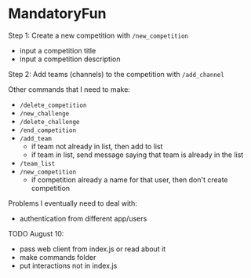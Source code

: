 # MandatoryFun

Step 1: Create a new competition with `/new_competition` 
- input a competition title
- input a competition description

Step 2: Add teams (channels) to the competition with `/add_channel` 
    

Other commands that I need to make:
- `/delete_competition`
- `/new_challenge`
- `/delete_challenge`
- `/end_competition`
- `/add_team`
    - if team not already in list, then add to list
    - if team in list, send message saying that team is already in the list
- `/team_list`
- `/new_competition`
    - if competition already a name for that user, then don't create
    competition


Problems I eventually need to deal with:
- authentication from different app/users

TODO August 10:
- pass web client from index.js or read about it
- make commands folder
- put interactions not in index.js

